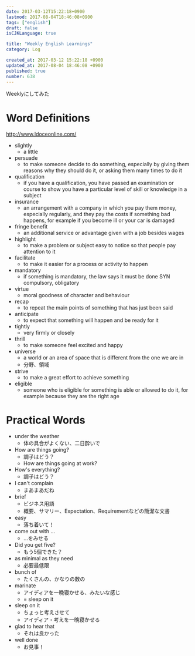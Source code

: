 ```yaml
---
date: 2017-03-12T15:22:18+0900
lastmod: 2017-08-04T18:46:08+0900
tags: ["english"]
draft: false
isCJKLanguage: true

title: "Weekly English Learnings"
category: Log

created_at: 2017-03-12 15:22:18 +0900
updated_at: 2017-08-04 18:46:08 +0900
published: true
number: 638
---
```


Weeklyにしてみた

# Word Definitions
http://www.ldoceonline.com/

* slightly
    * a little
* persuade
    * to make someone decide to do something, especially by giving them reasons why they should do it, or asking them many times to do it
* qualification
    * if you have a qualification, you have passed an examination or course to show you have a particular level of skill or knowledge in a subject
* insurance
    * an arrangement with a company in which you pay them money, especially regularly, and they pay the costs if something bad happens, for example if you become ill or your car is damaged
* fringe benefit
    * an additional service or advantage given with a job besides wages
* highlight
    * to make a problem or subject easy to notice so that people pay attention to it
* facilitate
    * to make it easier for a process or activity to happen
* mandatory
    * if something is mandatory, the law says it must be done SYN  compulsory, obligatory
* virtue
    * moral goodness of character and behaviour
* recap
    * to repeat the main points of something that has just been said
* anticipate
    * to expect that something will happen and be ready for it
* tightly
    * very firmly or closely
* thrill
    * to make someone feel excited and happy
* universe
    * a world or an area of space that is different from the one we are in
    * 分野、領域
* strive
    * to make a great effort to achieve something
* eligible
    * someone who is eligible for something is able or allowed to do it, for example because they are the right age

# Practical Words
* under the weather
    * 体の具合がよくない、二日酔いで
* How are things going?
    * 調子はどう？
    * How are things going at work?
* How's everything?
    * 調子はどう？
* I can't complain
    * まあまあだね
* brief
    * ビジネス用語
    * 概要、サマリー、Expectation、Requirementなどの簡潔な文書
* easy
    * 落ち着いて！
* come out with ...
    * ...をみせる
* Did you get five?
    * もう5個できた？
* as minimal as they need
    * 必要最低限
* bunch of
    * たくさんの、かなりの数の
* marinate
    * アイディアを一晩寝かせる、みたいな感じ
    * = sleep on it
* sleep on it
    * ちょっと考えさせて
    * アイディア・考えを一晩寝かせる
* glad to hear that
    * それは良かった
* well done
    * お見事！
